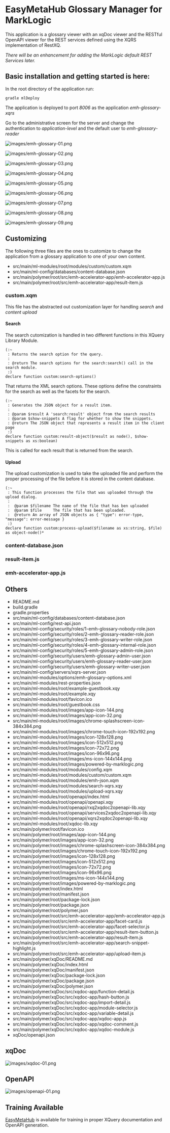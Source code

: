 # EasyMetaHub Glossary Manager for MarkLogic

This application is a glossary viewer with an xqDoc viewer and the 
RESTful OpenAPI viewer for the REST services defined using the XQRS 
implementation of RestXQ.

*There will be an enhancement for adding the MarkLogic default REST Services later.*

## Basic installation and getting started is here:

In the root directory of the application run:

```gradle mlDeploy```

The application is deployed to port *8006* as the application *emh-glossary-xqrs*

Go to the administrative screen for the server and change the authentication 
to *application-level* and the default user to *emh-glossary-reader*

![images/emh-glossary-01.png](images/emh-glossary-01.png)

![images/emh-glossary-02.png](images/emh-glossary-02.png)

![images/emh-glossary-03.png](images/emh-glossary-03.png)

![images/emh-glossary-04.png](images/emh-glossary-04.png)

![images/emh-glossary-05.png](images/emh-glossary-05.png)

![images/emh-glossary-06.png](images/emh-glossary-06.png)

![images/emh-glossary-07.png](images/emh-glossary-07.png)

![images/emh-glossary-08.png](images/emh-glossary-08.png)

![images/emh-glossary-09.png](images/emh-glossary-09.png)

## Customizing

The following three files are the ones to customize to change the application from a 
glossary application to one of your own content.

* src/main/ml-modules/root/modules/custom/custom.xqm
* src/main/ml-config/databases/content-database.json
* src/main/polymer/root/src/emh-accelerator-app/emh-accelerator-app.js
* src/main/polymer/root/src/emh-accelerator-app/result-item.js

### custom.xqm

This file has the abstracted out customization layer for handling *search* and *content upload*

#### Search

The search cutomization is handled in two different functions in this 
XQuery Library Module.

```
(:~
 : Returns the search option for the query.
 :
 : @return The search options for the search:search() call in the search module.
 :)
declare function custom:search-options()
```
That returns the XML search options.  These options define the constraints 
for the search as well as the facets for the search.

```
(:~
 : Generates the JSON object for a result item.
 :
 : @param $result A 'search:result' object from the search results
 : @param $show-snippets A flag for whether to show the snippets.
 : @return The JSON object that represents a result item in the client page
 :)
declare function custom:result-object($result as node(), $show-snippets as xs:boolean)
```

This is called for each result that is returned from the search.



#### Upload

The upload customization is used to take the uploaded file and perform the 
proper processing of the file before it is stored in the content database.

```
(:~
 : This function processes the file that was uploaded through the upload dialog.
 :
 :  @param $filename The name of the file that has ben uploaded
 :  @param $file     The file that has been uploaded.
 :  @return An array of JSON objects as { "type": error-type, "message": error-message }
 :)
declare function custom:process-upload($filename as xs:string, $file)
as object-node()*
```

### content-database.json

### result-item.js

### emh-accelerator-app.js

## Others

* README.md
* build.gradle
* gradle.properties
* src/main/ml-config/databases/content-database.json
* src/main/ml-config/rest-api.json
* src/main/ml-config/security/roles/1-emh-glossary-nobody-role.json
* src/main/ml-config/security/roles/2-emh-glossary-reader-role.json
* src/main/ml-config/security/roles/3-emh-glossary-writer-role.json
* src/main/ml-config/security/roles/4-emh-glossary-internal-role.json
* src/main/ml-config/security/roles/5-emh-glossary-admin-role.json
* src/main/ml-config/security/users/emh-glossary-admin-user.json
* src/main/ml-config/security/users/emh-glossary-reader-user.json
* src/main/ml-config/security/users/emh-glossary-writer-user.json
* src/main/ml-config/servers/xqrs-server.json
* src/main/ml-modules/options/emh-glossary-options.xml
* src/main/ml-modules/rest-properties.json
* src/main/ml-modules/root/example-guestbook.xqy
* src/main/ml-modules/root/example.xqy
* src/main/ml-modules/root/favicon.ico
* src/main/ml-modules/root/guestbook.css
* src/main/ml-modules/root/images/app-icon-144.png
* src/main/ml-modules/root/images/app-icon-32.png
* src/main/ml-modules/root/images/chrome-splashscreen-icon-384x384.png
* src/main/ml-modules/root/images/chrome-touch-icon-192x192.png
* src/main/ml-modules/root/images/icon-128x128.png
* src/main/ml-modules/root/images/icon-512x512.png
* src/main/ml-modules/root/images/icon-72x72.png
* src/main/ml-modules/root/images/icon-96x96.png
* src/main/ml-modules/root/images/ms-icon-144x144.png
* src/main/ml-modules/root/images/powered-by-marklogic.png
* src/main/ml-modules/root/modules/config.xqm
* src/main/ml-modules/root/modules/custom/custom.xqm
* src/main/ml-modules/root/modules/emh-json.xqm
* src/main/ml-modules/root/modules/search-xqrs.xqy
* src/main/ml-modules/root/modules/upload-xqrs.xqy
* src/main/ml-modules/root/openapi/index.html
* src/main/ml-modules/root/openapi/openapi.xqy
* src/main/ml-modules/root/openapi/rxq2xqdoc2openapi-lib.xqy
* src/main/ml-modules/root/openapi/services2xqdoc2openapi-lib.xqy
* src/main/ml-modules/root/openapi/xqrs2xqdoc2openapi-lib.xqy
* src/main/ml-modules/root/xqdoc-lib.xqy
* src/main/polymer/root/favicon.ico
* src/main/polymer/root/images/app-icon-144.png
* src/main/polymer/root/images/app-icon-32.png
* src/main/polymer/root/images/chrome-splashscreen-icon-384x384.png
* src/main/polymer/root/images/chrome-touch-icon-192x192.png
* src/main/polymer/root/images/icon-128x128.png
* src/main/polymer/root/images/icon-512x512.png
* src/main/polymer/root/images/icon-72x72.png
* src/main/polymer/root/images/icon-96x96.png
* src/main/polymer/root/images/ms-icon-144x144.png
* src/main/polymer/root/images/powered-by-marklogic.png
* src/main/polymer/root/index.html
* src/main/polymer/root/manifest.json
* src/main/polymer/root/package-lock.json
* src/main/polymer/root/package.json
* src/main/polymer/root/polymer.json
* src/main/polymer/root/src/emh-accelerator-app/emh-accelerator-app.js
* src/main/polymer/root/src/emh-accelerator-app/facet-card.js
* src/main/polymer/root/src/emh-accelerator-app/facet-selector.js
* src/main/polymer/root/src/emh-accelerator-app/result-item-button.js
* src/main/polymer/root/src/emh-accelerator-app/result-item.js
* src/main/polymer/root/src/emh-accelerator-app/search-snippet-highlight.js
* src/main/polymer/root/src/emh-accelerator-app/upload-item.js
* src/main/polymer/xqDoc/README.md
* src/main/polymer/xqDoc/index.html
* src/main/polymer/xqDoc/manifest.json
* src/main/polymer/xqDoc/package-lock.json
* src/main/polymer/xqDoc/package.json
* src/main/polymer/xqDoc/polymer.json
* src/main/polymer/xqDoc/src/xqdoc-app/function-detail.js
* src/main/polymer/xqDoc/src/xqdoc-app/hash-button.js
* src/main/polymer/xqDoc/src/xqdoc-app/import-detail.js
* src/main/polymer/xqDoc/src/xqdoc-app/module-selector.js
* src/main/polymer/xqDoc/src/xqdoc-app/variable-detail.js
* src/main/polymer/xqDoc/src/xqdoc-app/xqdoc-app.js
* src/main/polymer/xqDoc/src/xqdoc-app/xqdoc-comment.js
* src/main/polymer/xqDoc/src/xqdoc-app/xqdoc-module.js
* xqDoc/openapi.json

## xqDoc

![images/xqdoc-01.png](images/xqdoc-01.png)

## OpenAPI

![images/openapi-01.png](images/openapi-01.png)

## Training Available

[EasyMetaHub](http://easymetahub.com) is available for training in proper
XQuery documentation and OpenAPI generation.